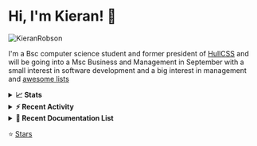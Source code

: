 
# Hi, I'm Kieran! 👋  

<p>
    <img src="https://komarev.com/ghpvc/?username=KieranRobson" alt="KieranRobson"/>       
</p>

I'm a Bsc computer science student and former president of [HullCSS](https://hullcss.org) and will be going into a Msc Business and Management in September with a small interest in software development and a big interest in management and [awesome lists](https://github.com/sindresorhus/awesome)


<!-- Stats -->
<details>
<summary><b>📈 Stats</b></summary>

![Metrics](/github-metrics.svg) 

</details>

<details>
<summary><b>⚡ Recent Activity</b></summary>

<!--START_SECTION:activity-->
1. 🗣 Commented on [#3055](https://github.com/awesome-selfhosted/awesome-selfhosted/issues/3055) in [awesome-selfhosted/awesome-selfhosted](https://github.com/awesome-selfhosted/awesome-selfhosted)
2. 🗣 Commented on [#3049](https://github.com/awesome-selfhosted/awesome-selfhosted/issues/3049) in [awesome-selfhosted/awesome-selfhosted](https://github.com/awesome-selfhosted/awesome-selfhosted)
3. 💪 Opened PR [#375](https://github.com/viatsko/awesome-vscode/pull/375) in [viatsko/awesome-vscode](https://github.com/viatsko/awesome-vscode)
4. 💪 Opened PR [#186](https://github.com/stefanbuck/awesome-browser-extensions-for-github/pull/186) in [stefanbuck/awesome-browser-extensions-for-github](https://github.com/stefanbuck/awesome-browser-extensions-for-github)
5. 💪 Opened PR [#28](https://github.com/j0hnm4r5/awesome-creative-technology/pull/28) in [j0hnm4r5/awesome-creative-technology](https://github.com/j0hnm4r5/awesome-creative-technology)
6. 💪 Opened PR [#200](https://github.com/matiassingers/awesome-readme/pull/200) in [matiassingers/awesome-readme](https://github.com/matiassingers/awesome-readme)
7. 💪 Opened PR [#142](https://github.com/AchoArnold/discount-for-student-dev/pull/142) in [AchoArnold/discount-for-student-dev](https://github.com/AchoArnold/discount-for-student-dev)
8. 💪 Opened PR [#4267](https://github.com/avelino/awesome-go/pull/4267) in [avelino/awesome-go](https://github.com/avelino/awesome-go)
9. 💪 Opened PR [#4263](https://github.com/avelino/awesome-go/pull/4263) in [avelino/awesome-go](https://github.com/avelino/awesome-go)
10. 🗣 Commented on [#3052](https://github.com/awesome-selfhosted/awesome-selfhosted/issues/3052) in [awesome-selfhosted/awesome-selfhosted](https://github.com/awesome-selfhosted/awesome-selfhosted)
<!--END_SECTION:activity-->

More Activity [Here](https://github.com/KieranRobson/KieranRobson/blob/main/RECENT-ACTIVITY.md)
</details>

<!-- Recent Documentation List -->
<details>
  <summary><b>📰 Recent Documentation List</b></summary>
    <p>
        
<!-- BLOG-POST-LIST:START -->
- [How to install Uptime Kuma](https://docs.kieranrobson.com//posts/how-to-setup-uptime-kuma/)
- [How to install NGINX proxy manager and Cloudlfare](https://docs.kieranrobson.com//posts/how-to-setup-nginx-proxy-manager-and-cloudflare-copy/)
- [How to install Docker and Docker Compose](https://docs.kieranrobson.com//posts/how-to-install-docker/)
- [How to install Portainer](https://docs.kieranrobson.com//posts/how-to-install-portainer/)
<!-- BLOG-POST-LIST:END -->

</p>
</details>



⭐ [Stars](https://github.com/KieranRobson/KieranRobson/blob/main/STARRED-REPOS.md)
